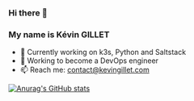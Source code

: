 ### Hi there 👋 
### My name is Kévin GILLET

- 🔭 Currently working on k3s, Python and Saltstack
- 🌱 Working to become a DevOps engineer
- 📫 Reach me: contact@kevingillet.com

[![Anurag's GitHub stats](https://github-readme-stats.vercel.app/api?username=Kev1venteur&theme=radical)](https://github.com/anuraghazra/github-readme-stats)

